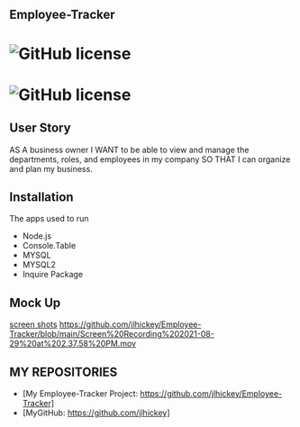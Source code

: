 ## Employee-Tracker
 
  
# ![GitHub license](https://img.shields.io/badge/Made%20by-%40jlhickey-orange)
# ![GitHub license](https://img.shields.io/badge/license-MIT-blue.svg)


## User Story
AS A business owner
I WANT to be able to view and manage the departments, roles, and employees in my company
SO THAT I can organize and plan my business.

## Installation
The apps used to run
* Node.js
* Console.Table
* MYSQL
* MYSQL2
* Inquire Package


## Mock Up

 [screen shots](https://github.com/jlhickey/Employee-Tracker/blob/main/Screen%20Recording%202021-08-29%20at%202.28.37%20PM.mov)
       https://github.com/jlhickey/Employee-Tracker/blob/main/Screen%20Recording%202021-08-29%20at%202.37.58%20PM.mov





## MY REPOSITORIES
- [My Employee-Tracker Project: https://github.com/jlhickey/Employee-Tracker]
- [MyGitHub: https://github.com/jlhickey]

 
